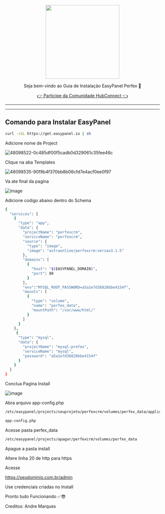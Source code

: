 <p align="center">
<img src="https://cwmkt.com.br/wp-content/uploads/2024/04/logo_github.png" width="240" />
<p align="center">Seja bem-vindo ao Guia de Instalação EasyPanel Perfex 🚀</p>
</p>
  
<p align="center"> 
<a href="https://hubconnect.top" target="_blank">👉 Participe da Comunidade HubConnect 👈</a>
</p>

<hr />
<hr />

## Comando para Instalar EasyPanel

```bash
curl -sSL https://get.easypanel.io | sh
```

Adicione nome de Project

![48098522-0c485df00f5cadb0d329061c35fee46c](https://github.com/cwmkt/easypanelevotypebot/assets/91642837/b72c1359-91ca-4bf6-9fb1-32525ba5747b)

Clique na aba Templates

![48098535-90f9b4f370bb8b06cfd7e4acf0ee0f97](https://github.com/cwmkt/easypanelevotypebot/assets/91642837/03c1830c-621c-40b3-94ee-93eb568c8d2e)

Va ate final da pagina

![image](https://github.com/comunidadehubconnect/easypanelwoofedcrm/assets/91642837/828a9e88-45f2-4b6b-98f1-ab4f164d2889)

Adicione codigo abaixo dentro do Schema


```bash
{
  "services": [
    {
      "type": "app",
      "data": {
        "projectName": "perfexcrm",
        "serviceName": "perfexcrm",
        "source": {
          "type": "image",
          "image": "astraonline/perfexcrm:versao3.1.5"
        },
        "domains": [
          {
            "host": "$(EASYPANEL_DOMAIN)",
            "port": 80
          }
        ],
        "env":"MYSQL_ROOT_PASSWORD=a5a1e7d36828bbe4154f",
        "mounts": [
          {
            "type": "volume",
            "name": "perfex_data",
            "mountPath": "/var/www/html/"
          }
        ]
      }
    },
     {
      "type": "mysql",
      "data": {
        "projectName": "mysql-prefex",
        "serviceName": "mysql",
        "password": "a5a1e7d36828bbe4154f"
      }
    }
  ]
}
```

Conclua Pagina Install

![image](https://github.com/user-attachments/assets/a7ed1e7c-0ca9-49a2-9392-32e4a3cce6ea)

Abra arquivo app-config.php

```bash
/etc/easypanel/projects/seuprojeto/perfexcrm/volumes/perfex_data/application/config
```


```bash
app-config.php
```

Acesse pasta perfex_data

```bash
/etc/easypanel/projects/apagar/perfexcrm/volumes/perfex_data
```

Apague a pasta install

Altere linha 20 de http para https

Acesse 

https://seudominio.com.br/admin

Use credenciais criadas no Install

Pronto tudo Funcionando ✅😎

Creditos: Andre Marques
